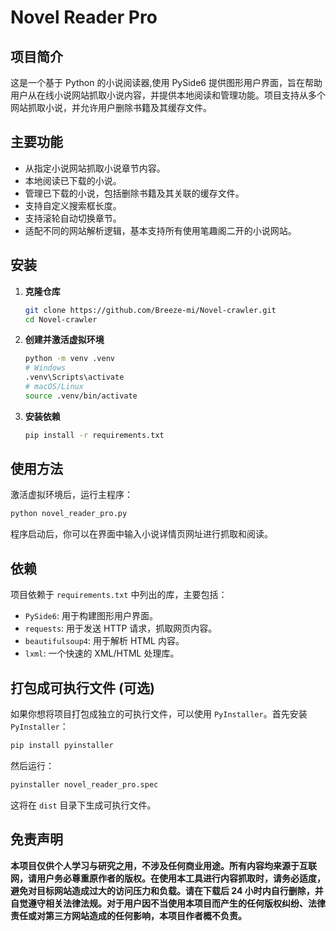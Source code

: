 # Novel Reader Pro

## 项目简介

这是一个基于 Python 的小说阅读器,使用 PySide6 提供图形用户界面，旨在帮助用户从在线小说网站抓取小说内容，并提供本地阅读和管理功能。项目支持从多个网站抓取小说，并允许用户删除书籍及其缓存文件。

## 主要功能

- 从指定小说网站抓取小说章节内容。
- 本地阅读已下载的小说。
- 管理已下载的小说，包括删除书籍及其关联的缓存文件。
- 支持自定义搜索框长度。
- 支持滚轮自动切换章节。
- 适配不同的网站解析逻辑，基本支持所有使用笔趣阁二开的小说网站。

## 安装

1.  **克隆仓库**

    ```bash
    git clone https://github.com/Breeze-mi/Novel-crawler.git
    cd Novel-crawler
    ```

2.  **创建并激活虚拟环境**

    ```bash
    python -m venv .venv
    # Windows
    .venv\Scripts\activate
    # macOS/Linux
    source .venv/bin/activate
    ```

3.  **安装依赖**

    ```bash
    pip install -r requirements.txt
    ```

## 使用方法

激活虚拟环境后，运行主程序：

```bash
python novel_reader_pro.py
```

程序启动后，你可以在界面中输入小说详情页网址进行抓取和阅读。

## 依赖

项目依赖于 `requirements.txt` 中列出的库，主要包括：

- `PySide6`: 用于构建图形用户界面。
- `requests`: 用于发送 HTTP 请求，抓取网页内容。
- `beautifulsoup4`: 用于解析 HTML 内容。
- `lxml`: 一个快速的 XML/HTML 处理库。

## 打包成可执行文件 (可选)

如果你想将项目打包成独立的可执行文件，可以使用 `PyInstaller`。首先安装 `PyInstaller`：

```bash
pip install pyinstaller
```

然后运行：

```bash
pyinstaller novel_reader_pro.spec
```

这将在 `dist` 目录下生成可执行文件。

## 免责声明

**本项目仅供个人学习与研究之用，不涉及任何商业用途。所有内容均来源于互联网，请用户务必尊重原作者的版权。在使用本工具进行内容抓取时，请务必适度，避免对目标网站造成过大的访问压力和负载。请在下载后 24 小时内自行删除，并自觉遵守相关法律法规。对于用户因不当使用本项目而产生的任何版权纠纷、法律责任或对第三方网站造成的任何影响，本项目作者概不负责。**
